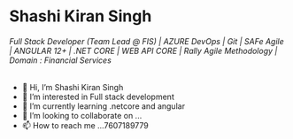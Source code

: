 
# Shashi Kiran Singh
###### Full Stack Developer (Team Lead @ FIS) | AZURE DevOps | Git | SAFe Agile | ANGULAR 12+ | .NET CORE | WEB API CORE | Rally Agile Methodology | Domain : Financial Services

- 👋 Hi, I’m Shashi Kiran Singh
- 👀 I’m interested in Full stack development
- 🌱 I’m currently learning .netcore and angular
- 💞️ I’m looking to collaborate on ...
- 📫 How to reach me ...7607189779

<!---
shashiksingh786/shashiksingh786 is a ✨ special ✨ repository because its `README.md` (this file) appears on your GitHub profile.
You can click the Preview link to take a look at your changes.
--->
